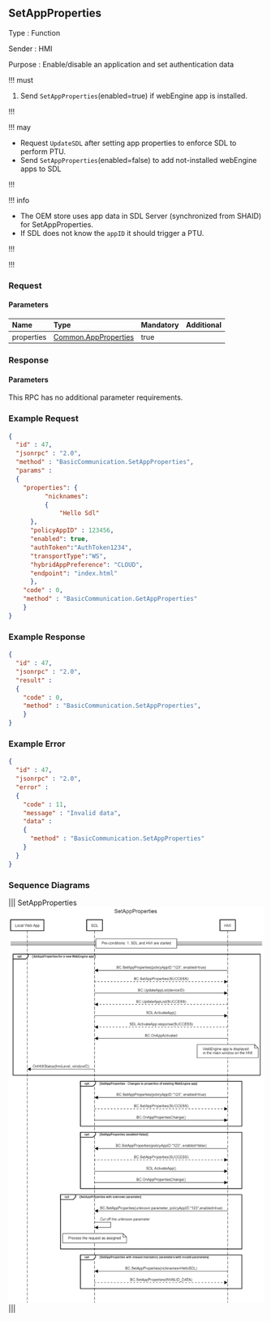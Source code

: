 ## SetAppProperties

Type
: Function

Sender
: HMI

Purpose
: Enable/disable an application and set authentication data

!!! must

1. Send `SetAppProperties`(enabled=true) if webEngine app is installed.

!!!

!!! may
* Request `UpdateSDL` after setting app properties to enforce SDL to perform PTU.
* Send `SetAppProperties`(enabled=false) to add not-installed webEngine apps to SDL

!!!

!!! info

* The OEM store uses app data in SDL Server (synchronized from SHAID) for SetAppProperties.
* If SDL does not know the `appID` it should trigger a PTU.

!!!

!!!

### Request

#### Parameters
|Name|Type|Mandatory|Additional|
|:---|:---|:--------|:---------|
|properties|[Common.AppProperties](../../common/structs/#appproperties)|true||


### Response

#### Parameters

This RPC has no additional parameter requirements.

### Example Request
```json
{
  "id" : 47,
  "jsonrpc" : "2.0",
  "method" : "BasicCommunication.SetAppProperties",
  "params" :
  {
    "properties": {
          "nicknames":
          {
              "Hello Sdl"
      },
      "policyAppID" : 123456, 
      "enabled": true, 
      "authToken":"AuthToken1234", 
      "transportType":"WS", 
      "hybridAppPreference": "CLOUD", 
      "endpoint": "index.html"
      },
    "code" : 0,
    "method" : "BasicCommunication.GetAppProperties"
    }
}
```

### Example Response

```json
{
  "id" : 47,
  "jsonrpc" : "2.0",
  "result" : 
  {
    "code" : 0,
    "method" : "BasicCommunication.SetAppProperties",
    }
}
```

### Example Error

```json
{
  "id" : 47,
  "jsonrpc" : "2.0",
  "error" :
  {
    "code" : 11,
    "message" : "Invalid data",
    "data" :
    {
      "method" : "BasicCommunication.SetAppProperties"
    }
  }
}
```

### Sequence Diagrams
|||
SetAppProperties
![SetAppProperties](./assets/SetAppProperties.png)
|||